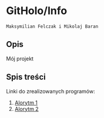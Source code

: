 # GitHolo/Info

`Maksymilian Felczak i Mikolaj Baran`

## Opis

Mój projekt

## Spis treści

Linki do zrealizowanych programów:

1. [Alorytm 1]()
2. [Alorytm 2]()